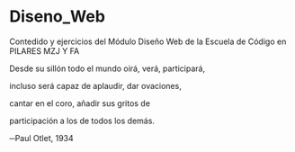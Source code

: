 # Diseno_Web
Contedido y ejercicios del Módulo Diseño Web de la Escuela de Código en PILARES MZJ Y FA

Desde su sillón todo el mundo oirá, verá, participará,

incluso será capaz de aplaudir, dar ovaciones,

cantar en el coro, añadir sus gritos de

participación a los de todos los demás.

─Paul Otlet, 1934
